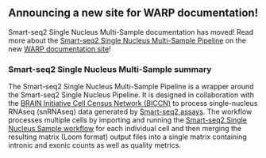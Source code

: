 ## Announcing a new site for WARP documentation!

Smart-seq2 Single Nucleus Multi-Sample documentation has moved! Read more about the [Smart-seq2 Single Nucleus Multi-Sample Pipeline](https://broadinstitute.github.io/warp/docs/Pipelines/Smart-seq2_Single_Nucleus_Multi_Sample_Pipeline/README) on the new [WARP documentation site](https://broadinstitute.github.io/warp/)!



### Smart-seq2 Single Nucleus Multi-Sample summary

The Smart-seq2 Single Nucleus Multi-Sample Pipeline is a wrapper around the Smart-seq2 Single Nucleus Pipeline. It is designed in collaboration with the [BRAIN Initiative Cell Census Network (BICCN)](https://biccn.org/) to process single-nucleus RNAseq (snRNAseq) data generated by [Smart-seq2 assays](https://www.nature.com/articles/nmeth.2639). The workflow processes multiple cells by importing and running the [Smart-seq2 Single Nucleus Sample workflow](https://github.com/broadinstitute/warp/blob/master/pipelines/wdl/smartseq2_single_nucleus/SmartSeq2SingleNucleus.wdl) for each individual cell and then merging the resulting matrix (Loom format) output files into a single matrix containing intronic and exonic counts as well as quality metrics.